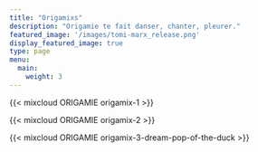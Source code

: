 ```yaml
---
title: "Origamixs"
description: "Origamie te fait danser, chanter, pleurer."
featured_image: '/images/tomi-marx_release.png'
display_featured_image: true
type: page
menu:
  main:
    weight: 3
---
```


{{< mixcloud ORIGAMIE origamix-1 >}}

{{< mixcloud ORIGAMIE origamix-2 >}}

{{< mixcloud ORIGAMIE origamix-3-dream-pop-of-the-duck >}}